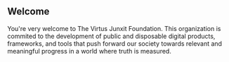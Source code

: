 ## Welcome

You're very welcome to The Virtus Junxit Foundation. This organization is commited to the development of public and disposable digital products, frameworks, and tools that push forward our society towards relevant and meaningful progress in a world where truth is measured.
